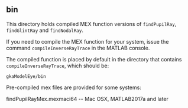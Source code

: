 ## bin

This directory holds compiled MEX function versions of `findPupilRay`, `findGlintRay` and `findNodalRay`.

If you need to compile the MEX function for your system, issue the command `compileInverseRayTrace` in the MATLAB console.

The compiled function is placed by default in the directory that contains `compileInverseRayTrace`, which should be:
```
gkaModelEye/bin
```

Pre-compiled mex files are provided for some systems:

findPupilRayMex.mexmaci64	--	Mac OSX, MATLAB2017a and later